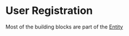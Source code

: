 # User Registration

Most of the building blocks are part of the [Entity](src/Quickstart/Bundle/AppBundle/Entity)
